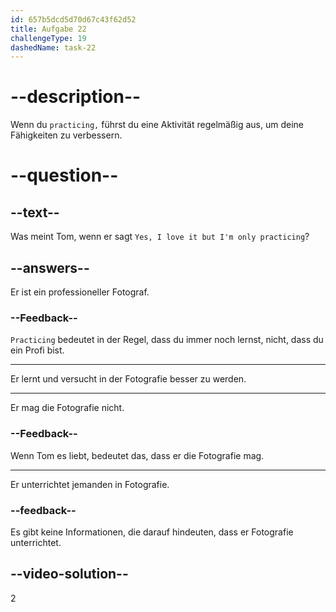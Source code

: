 ```yaml
---
id: 657b5dcd5d70d67c43f62d52
title: Aufgabe 22
challengeType: 19
dashedName: task-22
---
```


# --description--

Wenn du `practicing,` führst du eine Aktivität regelmäßig aus, um deine Fähigkeiten zu verbessern.

# --question--

## --text--

Was meint Tom, wenn er sagt `Yes, I love it but I'm only practicing`?

## --answers--

Er ist ein professioneller Fotograf.

### --Feedback--

`Practicing` bedeutet in der Regel, dass du immer noch lernst, nicht, dass du ein Profi bist.

---

Er lernt und versucht in der Fotografie besser zu werden.

---

Er mag die Fotografie nicht.

### --Feedback--

Wenn Tom es liebt, bedeutet das, dass er die Fotografie mag.

---

Er unterrichtet jemanden in Fotografie.

### --feedback--

Es gibt keine Informationen, die darauf hindeuten, dass er Fotografie unterrichtet.

## --video-solution--

2
